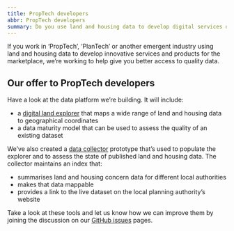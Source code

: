 ```yaml
---
title: PropTech developers
abbr: PropTech developers
summary: Do you use land and housing data to develop digital services or products? We can help you find the data you need.
---
```


If you work in ‘PropTech’, ‘PlanTech’ or another emergent industry using land and housing data to develop innovative services and products for the marketplace, we’re working to help give you better access to quality data.

## Our offer to PropTech developers
Have a look at the data platform we’re building. It will include:

- a [digital land explorer](https://digital-land-explorer.herokuapp.com/) that maps a wide range of land and housing data to geographical coordinates
- a data maturity model that can be used to assess the quality of an existing dataset

We’ve also created a [data collector](https://github.com/communitiesuk/digital-land-collector) prototype that’s used to populate the explorer and to assess the state of published land and housing data. The collector maintains an index that:

- summarises land and housing concern data for different local authorities
- makes that data mappable
- provides a link to the live dataset on the local planning authority’s website

Take a look at these tools and let us know how we can improve them by joining the discussion on our [GitHub issues](https://github.com/digital-land/digital-land/issues) pages.

